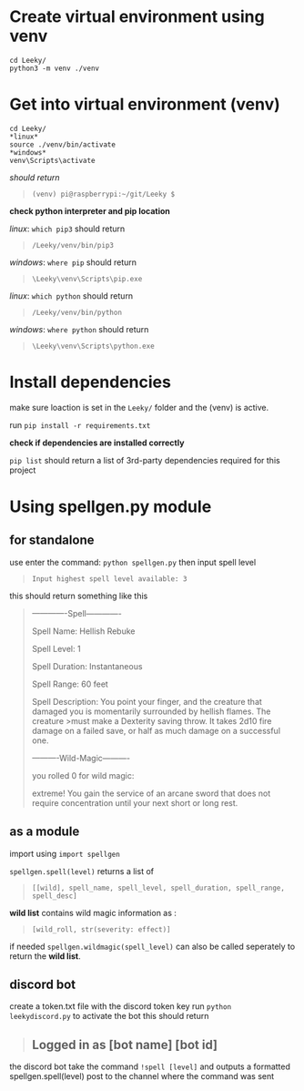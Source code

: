 # Create virtual environment using venv
```
cd Leeky/
python3 -m venv ./venv
```

# Get into virtual environment (venv)
```
cd Leeky/
*linux*
source ./venv/bin/activate
*windows*
venv\Scripts\activate
```
*should return*
>`(venv) pi@raspberrypi:~/git/Leeky $ `


**check python interpreter and pip location**

*linux*: `which pip3` should return 
>`/Leeky/venv/bin/pip3`

*windows*: `where pip` should return 
>`\Leeky\venv\Scripts\pip.exe `

*linux*: `which python` should return 
>`/Leeky/venv/bin/python`

*windows*: `where python` should return 
>`\Leeky\venv\Scripts\python.exe`


# Install dependencies
make sure loaction is set in the `Leeky/` folder and the (venv) is active.

run `pip install -r requirements.txt`

**check if dependencies are installed correctly**

`pip list` should return a list of 3rd-party dependencies required for this project

# Using spellgen.py module
## for standalone 
use enter the command:
`python spellgen.py`
then input spell level
>`Input highest spell level available: 3 `
>
this should return something like this

>————-Spell————- 
>
>Spell Name: Hellish Rebuke 
>
>Spell Level: 1     
>
>Spell Duration: Instantaneous 
>
>Spell Range: 60 feet   
>
>Spell Description: You point your finger, and the creature that damaged you is momentarily surrounded by hellish flames. The creature >must make a Dexterity saving throw. It takes 2d10 fire damage on a failed save, or half as much damage on a successful one.  
>
>———-Wild-Magic———-         
>
>you rolled 0 for wild magic:    
>
>extreme! You gain the service of an arcane sword that does not require concentration until your next short or long rest.

## as a module 
import using
`import spellgen` 

`spellgen.spell(level)` returns a list of
>`[[wild], spell_name, spell_level, spell_duration, spell_range, spell_desc]`

**wild list** contains wild magic information as :
>`[wild_roll, str(severity: effect)]`

if needed `spellgen.wildmagic(spell_level)` can also be called seperately to return the **wild list**.

## discord bot
create a token.txt file with the discord token key
run `python leekydiscord.py` to activate the bot
this should return 
>Logged in as
>[bot name]
>[bot id]
>------   

the discord bot take the command `!spell [level]` and outputs a formatted spellgen.spell(level) post to the channel where the command was sent

